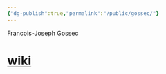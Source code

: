 ```yaml
---
{"dg-publish":true,"permalink":"/public/gossec/"}
---
```


Francois-Joseph Gossec

# [wiki](https://www.wikiwand.com/hu/Fran%C3%A7ois-Joseph_Gossec)